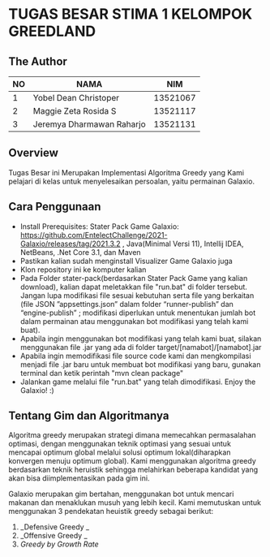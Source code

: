 # TUGAS BESAR STIMA 1 KELOMPOK GREEDLAND

## The Author
| NO | NAMA | NIM |
--- | --- | --- |
| 1 | Yobel Dean Christoper | 13521067 |
| 2 | Maggie Zeta Rosida S| 13521117 |
| 3 | Jeremya Dharmawan Raharjo | 13521131 |

## Overview
Tugas Besar ini Merupakan Implementasi Algoritma Greedy yang Kami pelajari di kelas untuk menyelesaikan persoalan, yaitu permainan Galaxio.


## Cara Penggunaan
- Install Prerequisites: Stater Pack Game Galaxio: https://github.com/EntelectChallenge/2021-Galaxio/releases/tag/2021.3.2 , Java(Minimal Versi 11), Intellij IDEA, NetBeans, .Net Core 3.1, dan Maven
- Pastikan kalian sudah menginstall Visualizer Game Galaxio juga
- Klon repository ini ke komputer kalian
- Pada Folder stater-pack(berdasarkan Stater Pack Game yang kalian download), kalian dapat meletakkan file "run.bat" di folder tersebut. Jangan lupa modifikasi file sesuai kebutuhan serta file yang berkaitan (file JSON ”appsettings.json” dalam folder “runner-publish” dan “engine-publish” ; modifikasi diperlukan untuk menentukan jumlah bot dalam permainan atau menggunakan bot modifikasi yang telah kami buat).
- Apabila ingin menggunakan bot modifikasi yang telah kami buat, silakan menggunakan file .jar yang ada di folder target/[namabot]/[namabot].jar
- Apabila ingin memodifikasi file source code kami dan mengkompilasi menjadi file .jar baru untuk membuat bot modifikasi yang baru, gunakan terminal dan ketik perintah "mvn clean package"
- Jalankan game melalui file "run.bat" yang telah dimodifikasi. Enjoy the Galaxio! :)

## Tentang Gim dan Algoritmanya
Algoritma greedy merupakan strategi dimana memecahkan permasalahan optimasi, dengan menggunakan teknik optimasi yang sesuai untuk mencapai optimum global melalui solusi optimum lokal(diharapkan konvergen menuju optimum global). Kami menggunakan algoritma greedy berdasarkan teknik heruistik sehingga melahirkan beberapa kandidat yang akan bisa diimplementasikan pada gim ini.

Galaxio merupakan gim bertahan, menggunakan bot untuk mencari makanan dan menaklukan musuh yang lebih kecil. Kami memutuskan untuk menggunakan 3 pendekatan heuistik greedy sebagai berikut:
1. _Defensive Greedy _
2. _Offensive Greedy _
3. _Greedy by Growth Rate_
